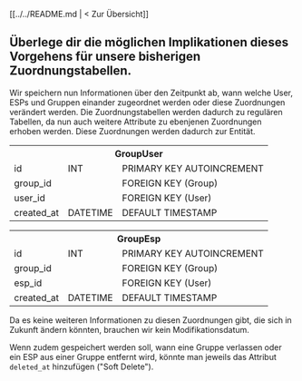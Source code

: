 [[../../README.md | < Zur Übersicht]]

## Überlege dir die möglichen Implikationen dieses Vorgehens für unsere bisherigen Zuordnungstabellen.

Wir speichern nun Informationen über den Zeitpunkt ab, wann welche User, ESPs und Gruppen einander zugeordnet werden oder diese Zuordnungen verändert werden. Die Zuordnungstabellen werden dadurch zu regulären Tabellen, da nun auch weitere Attribute zu ebenjenen Zuordnungen erhoben werden. Diese Zuordnungen werden dadurch zur Entität.

<table>
  <tr>
    <th colspan="3">GroupUser</th>
  </tr>
  <tr>
    <td>id</td>
    <td>INT</td>
    <td>PRIMARY KEY AUTOINCREMENT</td>
  </tr>
   <tr>
    <td>group_id</td>
<td></td>
    <td>FOREIGN KEY (Group)</td>
  </tr>
  <tr>
    <td>user_id</td>
    <td></td>
    <td>FOREIGN KEY (User)</td>
  </tr>
     <tr>
    <td>created_at</td>
    <td>DATETIME</td>
    <td>DEFAULT TIMESTAMP</td>
  </tr>
</table>

<table>
  <tr>
    <th colspan="3">GroupEsp</th>
  </tr>
  <tr>
    <td>id</td>
    <td>INT</td>
    <td>PRIMARY KEY AUTOINCREMENT</td>
  </tr>
   <tr>
    <td>group_id</td>
<td></td>
    <td>FOREIGN KEY (Group)</td>
  </tr>
  <tr>
    <td>esp_id</td>
    <td></td>
    <td>FOREIGN KEY (User)</td>
  </tr>
     <tr>
    <td>created_at</td>
    <td>DATETIME</td>
    <td>DEFAULT TIMESTAMP</td>
  </tr>
</table>

Da es keine weiteren Informationen zu diesen Zuordnungen gibt, die sich in Zukunft ändern könnten, brauchen wir kein Modifikationsdatum.

Wenn zudem gespeichert werden soll, wann eine Gruppe verlassen oder ein ESP aus einer Gruppe entfernt wird, könnte man jeweils das Attribut `deleted_at` hinzufügen ("Soft Delete").